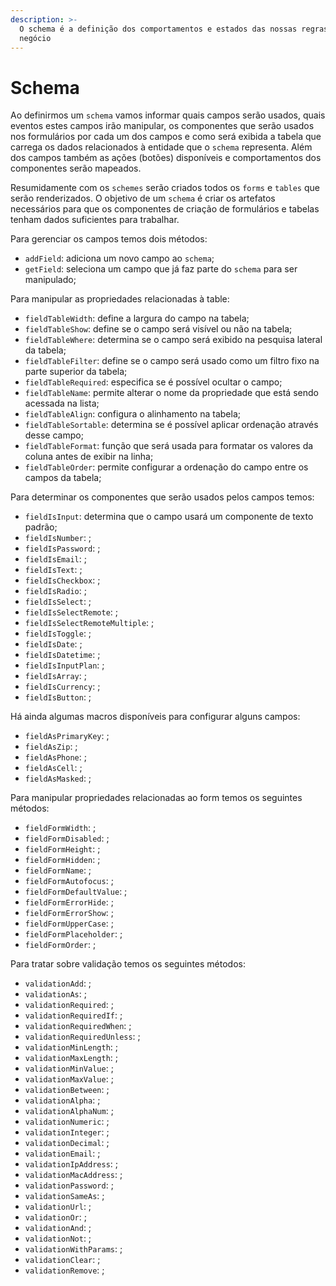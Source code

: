 ```yaml
---
description: >-
  O schema é a definição dos comportamentos e estados das nossas regras de
  negócio
---
```


# Schema

Ao definirmos um `schema` vamos informar quais campos serão usados, quais eventos estes campos irão manipular, os componentes que serão usados nos formulários por cada um dos campos e como será exibida a tabela que carrega os dados relacionados à entidade que o `schema` representa. Além dos campos também as ações \(botões\) disponíveis e comportamentos dos componentes serão mapeados.

Resumidamente com os `schemes` serão criados todos os `forms` e `tables` que serão renderizados. O objetivo de um `schema` é criar os artefatos necessários para que os componentes de criação de formulários e tabelas tenham dados suficientes para trabalhar.

Para gerenciar os campos temos dois métodos:

* `addField`: adiciona um novo campo ao `schema`;
* `getField`: seleciona um campo que já faz parte do `schema` para ser manipulado;

Para manipular as propriedades relacionadas à table:

* `fieldTableWidth`: define a largura do campo na tabela;
* `fieldTableShow`: define se o campo será visível ou não na tabela;
* `fieldTableWhere`: determina se o campo será exibido na pesquisa lateral da tabela;
* `fieldTableFilter`: define se o campo será usado como um filtro fixo na parte superior da tabela;
* `fieldTableRequired`: especifica se é possível ocultar o campo;
* `fieldTableName`: permite alterar o nome da propriedade que está sendo acessada na lista;
* `fieldTableAlign`: configura o alinhamento na tabela;
* `fieldTableSortable`: determina se é possível aplicar ordenação através desse campo;
* `fieldTableFormat`: função que será usada para formatar os valores da coluna antes de exibir na linha;
* `fieldTableOrder`: permite configurar a ordenação do campo entre os campos da tabela;

Para determinar os componentes que serão usados pelos campos temos:

* `fieldIsInput`: determina que o campo usará um componente de texto padrão;
* `fieldIsNumber`: ;
* `fieldIsPassword`: ;
* `fieldIsEmail`: ;
* `fieldIsText`: ;
* `fieldIsCheckbox`: ;
* `fieldIsRadio`: ;
* `fieldIsSelect`: ;
* `fieldIsSelectRemote`: ;
* `fieldIsSelectRemoteMultiple`: ;
* `fieldIsToggle`: ;
* `fieldIsDate`: ;
* `fieldIsDatetime`: ;
* `fieldIsInputPlan`: ;
* `fieldIsArray`: ;
* `fieldIsCurrency`: ;
* `fieldIsButton`: ;

Há ainda algumas macros disponíveis para configurar alguns campos:

* `fieldAsPrimaryKey`: ;
* `fieldAsZip`: ;
* `fieldAsPhone`: ;
* `fieldAsCell`: ;
* `fieldAsMasked`: ;

Para manipular propriedades relacionadas ao form temos os seguintes métodos:

* `fieldFormWidth`: ;
* `fieldFormDisabled`: ;
* `fieldFormHeight`: ;
* `fieldFormHidden`: ;
* `fieldFormName`: ;
* `fieldFormAutofocus`: ;
* `fieldFormDefaultValue`: ;
* `fieldFormErrorHide`: ;
* `fieldFormErrorShow`: ;
* `fieldFormUpperCase`: ;
* `fieldFormPlaceholder`: ;
* `fieldFormOrder`: ;

Para tratar sobre validação temos os seguintes métodos:

* `validationAdd`: ;
* `validationAs`: ;
* `validationRequired`: ;
* `validationRequiredIf`: ;
* `validationRequiredWhen`: ;
* `validationRequiredUnless`: ;
* `validationMinLength`: ;
* `validationMaxLength`: ;
* `validationMinValue`: ;
* `validationMaxValue`: ;
* `validationBetween`: ;
* `validationAlpha`: ;
* `validationAlphaNum`: ;
* `validationNumeric`: ;
* `validationInteger`: ;
* `validationDecimal`: ;
* `validationEmail`: ;
* `validationIpAddress`: ;
* `validationMacAddress`: ;
* `validationPassword`: ;
* `validationSameAs`: ;
* `validationUrl`: ;
* `validationOr`: ;
* `validationAnd`: ;
* `validationNot`: ;
* `validationWithParams`: ;
* `validationClear`: ;
* `validationRemove`: ;



